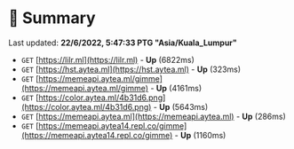 # 📖 Summary
Last updated: **22/6/2022, 5:47:33 PTG "Asia/Kuala_Lumpur"**

- `GET` [https://lilr.ml](https://lilr.ml) - **Up** (6822ms)
- `GET` [https://hst.aytea.ml](https://hst.aytea.ml) - **Up** (323ms)
- `GET` [https://memeapi.aytea.ml/gimme](https://memeapi.aytea.ml/gimme) - **Up** (4161ms)
- `GET` [https://color.aytea.ml/4b31d6.png](https://color.aytea.ml/4b31d6.png) - **Up** (5643ms)
- `GET` [https://memeapi.aytea.ml](https://memeapi.aytea.ml) - **Up** (286ms)
- `GET` [https://memeapi.aytea14.repl.co/gimme](https://memeapi.aytea14.repl.co/gimme) - **Up** (1160ms)
